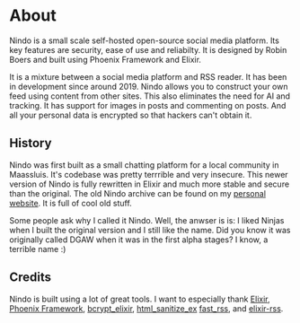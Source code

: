 # About

Nindo is a small scale self-hosted open-source social media platform. Its key features are security, ease of use and reliabilty. It is designed by Robin Boers and built using Phoenix Framework and Elixir.

It is a mixture between a social media platform and RSS reader. It has been in development since around 2019. Nindo allows you to construct your own feed using content from other sites. This also eliminates the need for AI and tracking. It has support for images in posts and commenting on posts. And all your personal data is encrypted so that hackers can't obtain it.

## History

Nindo was first built as a small chatting platform for a local community in Maassluis. It's codebase was pretty terrrible and very insecure. This newer version of Nindo is fully rewritten in Elixir and much more stable and secure than the original. The old Nindo archive can be found on my [personal website](https://www.geheimesite.nl/library/projects/package/nindo.php). It is full of cool old stuff.

Some people ask why I called it Nindo. Well, the anwser is is: I liked Ninjas when I built the original version and I still like the name. Did you know it was originally called DGAW when it was in the first alpha stages? I know, a terrible name :)

## Credits

Nindo is built using a lot of great tools. I want to especially thank [Elixir](https://elixir-lang.org), [Phoenix Framework](https://www.phoenixframework.org), [bcrypt_elixir](https://github.com/riverrun/bcrypt_elixir), [html_sanitize_ex](https://github.com/rrrene/html_sanitize_ex) [fast_rss](https://github.com/avencera/fast_rss), and [elixir-rss](https://github.com/BennyHallett/elixir-rss).
